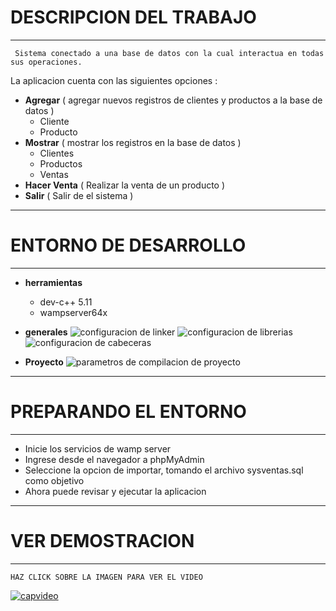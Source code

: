 # DESCRIPCION DEL TRABAJO
***
     Sistema conectado a una base de datos con la cual interactua en todas sus operaciones. 
La aplicacion cuenta con las siguientes opciones : 
* **Agregar** ( agregar nuevos registros de clientes y productos a la base de datos )
    * Cliente
    * Producto
* **Mostrar** ( mostrar los registros en la base de datos )
    * Clientes 
    * Productos
    * Ventas
* **Hacer Venta** ( Realizar la venta de un producto )
* **Salir** ( Salir de el sistema ) 
***
# ENTORNO DE DESARROLLO
***
* **herramientas**
    * dev-c++ 5.11
    * wampserver64x


* **generales**
![configuracion de linker](https://user-images.githubusercontent.com/39475739/48673099-872b6f00-eb03-11e8-938a-d01d159b6aa7.JPG "configuracion de linker")
![configuracion de librerias](https://user-images.githubusercontent.com/39475739/48673127-d07bbe80-eb03-11e8-8b69-617c9ce194e2.JPG "configuracion de librerias")
![configuracion de cabeceras](https://user-images.githubusercontent.com/39475739/48673148-0e78e280-eb04-11e8-9234-c474b4d7a5f7.JPG "configuracion de cabeceras")

* **Proyecto**
![parametros de compilacion de proyecto](https://user-images.githubusercontent.com/39475739/48673159-294b5700-eb04-11e8-9308-5f4f70a530ab.JPG "parametros de compilacion de proyecto")

***
# PREPARANDO EL ENTORNO
***
* Inicie los servicios de wamp server
* Ingrese desde el navegador a phpMyAdmin
* Seleccione la opcion de importar, tomando el archivo sysventas.sql como objetivo
* Ahora puede revisar y ejecutar la aplicacion 
***
# VER DEMOSTRACION
***
    HAZ CLICK SOBRE LA IMAGEN PARA VER EL VIDEO
[![capvideo](https://user-images.githubusercontent.com/39475739/48675266-6f141980-eb1c-11e8-96e9-081071c6c12b.JPG " HAZ CLICK PARA DEMOSTRACION DE LA APLICACION")](https://youtu.be/YQwrjPc55FA) 
